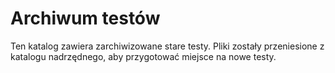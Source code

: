 # Archiwum testów
Ten katalog zawiera zarchiwizowane stare testy. Pliki zostały przeniesione z katalogu nadrzędnego, aby przygotować miejsce na nowe testy.
